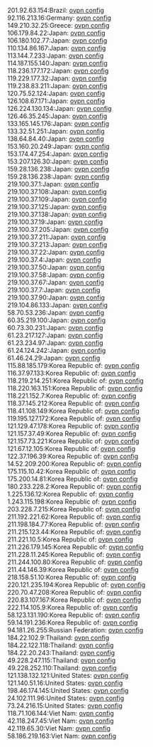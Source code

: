 201.92.63.154:Brazil: [ovpn config](vpn/201_92_63_154.ovpn)  
92.116.213.16:Germany: [ovpn config](vpn/92_116_213_16.ovpn)  
149.210.32.25:Greece: [ovpn config](vpn/149_210_32_25.ovpn)  
106.179.84.22:Japan: [ovpn config](vpn/106_179_84_22.ovpn)  
106.180.102.77:Japan: [ovpn config](vpn/106_180_102_77.ovpn)  
110.134.86.167:Japan: [ovpn config](vpn/110_134_86_167.ovpn)  
113.144.7.233:Japan: [ovpn config](vpn/113_144_7_233.ovpn)  
114.187.155.140:Japan: [ovpn config](vpn/114_187_155_140.ovpn)  
118.236.177.172:Japan: [ovpn config](vpn/118_236_177_172.ovpn)  
119.229.177.32:Japan: [ovpn config](vpn/119_229_177_32.ovpn)  
119.238.83.211:Japan: [ovpn config](vpn/119_238_83_211.ovpn)  
120.75.52.124:Japan: [ovpn config](vpn/120_75_52_124.ovpn)  
126.108.67.171:Japan: [ovpn config](vpn/126_108_67_171.ovpn)  
126.224.130.134:Japan: [ovpn config](vpn/126_224_130_134.ovpn)  
126.46.35.245:Japan: [ovpn config](vpn/126_46_35_245.ovpn)  
133.165.145.176:Japan: [ovpn config](vpn/133_165_145_176.ovpn)  
133.32.51.251:Japan: [ovpn config](vpn/133_32_51_251.ovpn)  
138.64.84.40:Japan: [ovpn config](vpn/138_64_84_40.ovpn)  
153.160.20.249:Japan: [ovpn config](vpn/153_160_20_249.ovpn)  
153.174.47.254:Japan: [ovpn config](vpn/153_174_47_254.ovpn)  
153.207.126.30:Japan: [ovpn config](vpn/153_207_126_30.ovpn)  
159.28.136.238:Japan: [ovpn config](vpn/159_28_136_238.ovpn)  
159.28.136.238:Japan: [ovpn config](vpn/159_28_136_238.ovpn)  
219.100.37.1:Japan: [ovpn config](vpn/219_100_37_1.ovpn)  
219.100.37.108:Japan: [ovpn config](vpn/219_100_37_108.ovpn)  
219.100.37.109:Japan: [ovpn config](vpn/219_100_37_109.ovpn)  
219.100.37.125:Japan: [ovpn config](vpn/219_100_37_125.ovpn)  
219.100.37.138:Japan: [ovpn config](vpn/219_100_37_138.ovpn)  
219.100.37.19:Japan: [ovpn config](vpn/219_100_37_19.ovpn)  
219.100.37.205:Japan: [ovpn config](vpn/219_100_37_205.ovpn)  
219.100.37.211:Japan: [ovpn config](vpn/219_100_37_211.ovpn)  
219.100.37.213:Japan: [ovpn config](vpn/219_100_37_213.ovpn)  
219.100.37.22:Japan: [ovpn config](vpn/219_100_37_22.ovpn)  
219.100.37.4:Japan: [ovpn config](vpn/219_100_37_4.ovpn)  
219.100.37.50:Japan: [ovpn config](vpn/219_100_37_50.ovpn)  
219.100.37.58:Japan: [ovpn config](vpn/219_100_37_58.ovpn)  
219.100.37.67:Japan: [ovpn config](vpn/219_100_37_67.ovpn)  
219.100.37.7:Japan: [ovpn config](vpn/219_100_37_7.ovpn)  
219.100.37.90:Japan: [ovpn config](vpn/219_100_37_90.ovpn)  
219.104.86.133:Japan: [ovpn config](vpn/219_104_86_133.ovpn)  
58.70.53.236:Japan: [ovpn config](vpn/58_70_53_236.ovpn)  
60.35.219.100:Japan: [ovpn config](vpn/60_35_219_100.ovpn)  
60.73.30.231:Japan: [ovpn config](vpn/60_73_30_231.ovpn)  
61.23.217.127:Japan: [ovpn config](vpn/61_23_217_127.ovpn)  
61.23.234.97:Japan: [ovpn config](vpn/61_23_234_97.ovpn)  
61.24.124.242:Japan: [ovpn config](vpn/61_24_124_242.ovpn)  
61.46.24.29:Japan: [ovpn config](vpn/61_46_24_29.ovpn)  
115.88.185.179:Korea Republic of: [ovpn config](vpn/115_88_185_179.ovpn)  
116.37.97.133:Korea Republic of: [ovpn config](vpn/116_37_97_133.ovpn)  
118.219.214.251:Korea Republic of: [ovpn config](vpn/118_219_214_251.ovpn)  
118.220.163.151:Korea Republic of: [ovpn config](vpn/118_220_163_151.ovpn)  
118.221.152.7:Korea Republic of: [ovpn config](vpn/118_221_152_7.ovpn)  
118.37.145.212:Korea Republic of: [ovpn config](vpn/118_37_145_212.ovpn)  
118.41.108.149:Korea Republic of: [ovpn config](vpn/118_41_108_149.ovpn)  
119.195.127.172:Korea Republic of: [ovpn config](vpn/119_195_127_172.ovpn)  
121.129.47.178:Korea Republic of: [ovpn config](vpn/121_129_47_178.ovpn)  
121.157.37.49:Korea Republic of: [ovpn config](vpn/121_157_37_49.ovpn)  
121.157.73.221:Korea Republic of: [ovpn config](vpn/121_157_73_221.ovpn)  
121.67.12.105:Korea Republic of: [ovpn config](vpn/121_67_12_105.ovpn)  
122.37.196.39:Korea Republic of: [ovpn config](vpn/122_37_196_39.ovpn)  
14.52.209.200:Korea Republic of: [ovpn config](vpn/14_52_209_200.ovpn)  
175.115.10.42:Korea Republic of: [ovpn config](vpn/175_115_10_42.ovpn)  
175.200.14.81:Korea Republic of: [ovpn config](vpn/175_200_14_81.ovpn)  
180.233.228.2:Korea Republic of: [ovpn config](vpn/180_233_228_2.ovpn)  
1.225.136.12:Korea Republic of: [ovpn config](vpn/1_225_136_12.ovpn)  
1.243.115.198:Korea Republic of: [ovpn config](vpn/1_243_115_198.ovpn)  
203.228.7.215:Korea Republic of: [ovpn config](vpn/203_228_7_215.ovpn)  
211.192.221.62:Korea Republic of: [ovpn config](vpn/211_192_221_62.ovpn)  
211.198.184.77:Korea Republic of: [ovpn config](vpn/211_198_184_77.ovpn)  
211.215.123.44:Korea Republic of: [ovpn config](vpn/211_215_123_44.ovpn)  
211.221.10.5:Korea Republic of: [ovpn config](vpn/211_221_10_5.ovpn)  
211.226.179.145:Korea Republic of: [ovpn config](vpn/211_226_179_145.ovpn)  
211.228.11.245:Korea Republic of: [ovpn config](vpn/211_228_11_245.ovpn)  
211.244.100.80:Korea Republic of: [ovpn config](vpn/211_244_100_80.ovpn)  
211.44.146.39:Korea Republic of: [ovpn config](vpn/211_44_146_39.ovpn)  
218.158.51.10:Korea Republic of: [ovpn config](vpn/218_158_51_10.ovpn)  
220.121.235.194:Korea Republic of: [ovpn config](vpn/220_121_235_194.ovpn)  
220.70.47.208:Korea Republic of: [ovpn config](vpn/220_70_47_208.ovpn)  
220.83.107.167:Korea Republic of: [ovpn config](vpn/220_83_107_167.ovpn)  
222.114.105.9:Korea Republic of: [ovpn config](vpn/222_114_105_9.ovpn)  
58.123.131.190:Korea Republic of: [ovpn config](vpn/58_123_131_190.ovpn)  
59.14.191.236:Korea Republic of: [ovpn config](vpn/59_14_191_236.ovpn)  
94.181.26.255:Russian Federation: [ovpn config](vpn/94_181_26_255.ovpn)  
184.22.102.9:Thailand: [ovpn config](vpn/184_22_102_9.ovpn)  
184.22.122.118:Thailand: [ovpn config](vpn/184_22_122_118.ovpn)  
184.22.20.243:Thailand: [ovpn config](vpn/184_22_20_243.ovpn)  
49.228.247.115:Thailand: [ovpn config](vpn/49_228_247_115.ovpn)  
49.228.252.110:Thailand: [ovpn config](vpn/49_228_252_110.ovpn)  
121.138.132.121:United States: [ovpn config](vpn/121_138_132_121.ovpn)  
121.140.51.16:United States: [ovpn config](vpn/121_140_51_16.ovpn)  
198.46.174.145:United States: [ovpn config](vpn/198_46_174_145.ovpn)  
24.102.111.96:United States: [ovpn config](vpn/24_102_111_96.ovpn)  
73.24.216.15:United States: [ovpn config](vpn/73_24_216_15.ovpn)  
118.71.106.144:Viet Nam: [ovpn config](vpn/118_71_106_144.ovpn)  
42.118.247.45:Viet Nam: [ovpn config](vpn/42_118_247_45.ovpn)  
42.119.65.30:Viet Nam: [ovpn config](vpn/42_119_65_30.ovpn)  
58.186.219.163:Viet Nam: [ovpn config](vpn/58_186_219_163.ovpn)  
